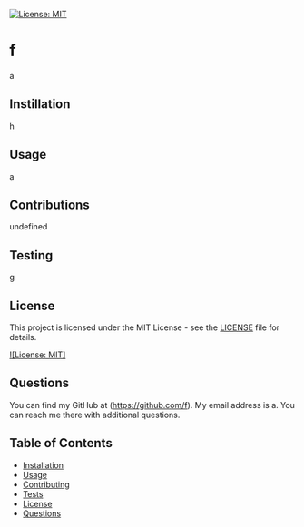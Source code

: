 [![License: MIT](https://img.shields.io/badge/License-MIT-yellow.svg)](https://opensource.org/licenses/MIT)
  # f
  a
  ## Instillation
  h
  ## Usage
  a
  ## Contributions 
  undefined
  ## Testing
  g

## License

This project is licensed under the MIT License - see the [LICENSE](LICENSE) file for details.

[![License: MIT]](https://opensource.org/licenses/MIT)
## Questions
You can find my GitHub at (https://github.com/f).
My email address is a. You can reach me there with additional questions. 
 

## Table of Contents

- [Installation](#installation)
- [Usage](#usage)
- [Contributing](#contributing)
- [Tests](#tests)
- [License](#license)
- [Questions](#questions)

